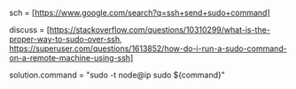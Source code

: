 sch = [https://www.google.com/search?q=ssh+send+sudo+command]

discuss = [https://stackoverflow.com/questions/10310299/what-is-the-proper-way-to-sudo-over-ssh, https://superuser.com/questions/1613852/how-do-i-run-a-sudo-command-on-a-remote-machine-using-ssh]

solution.command = "sudo -t node@ip sudo ${command}"
